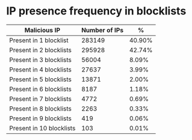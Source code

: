 # IP presence frequency in blocklists
| Malicious IP | Number of IPs | % |
|----|----|----|
| Present in 1 blocklist | 283149 | 40.90% |
| Present in 2 blocklists | 295928 | 42.74% |
| Present in 3 blocklists | 56004 | 8.09% |
| Present in 4 blocklists | 27637 | 3.99% |
| Present in 5 blocklists | 13871 | 2.00% |
| Present in 6 blocklists | 8187 | 1.18% |
| Present in 7 blocklists | 4772 | 0.69% |
| Present in 8 blocklists | 2263 | 0.33% |
| Present in 9 blocklists | 419 | 0.06% |
| Present in 10 blocklists | 103 | 0.01% |
